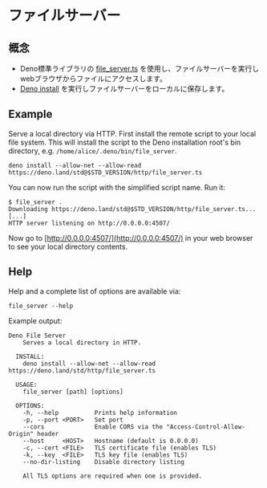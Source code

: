 <!-- # File server -->
# ファイルサーバー

<!-- ## Concepts -->
## 概念

<!--
- Use the Deno standard library
  [file_server.ts](https://deno.land/std@$STD_VERSION/http/file_server.ts) to
  run your own file server and access your files from your web browser
- Run [Deno install](../tools/script_installer.md) to install the file server
  locally
-->
- Deno標準ライブラリの [file_server.ts](https://deno.land/std@$STD_VERSION/http/file_server.ts) を使用し、ファイルサーバーを実行しwebブラウザからファイルにアクセスします。
- [Deno install](../tools/script_installer.md) を実行しファイルサーバーをローカルに保存します。

## Example

Serve a local directory via HTTP. First install the remote script to your local
file system. This will install the script to the Deno installation root's bin
directory, e.g. `/home/alice/.deno/bin/file_server`.

```shell
deno install --allow-net --allow-read https://deno.land/std@$STD_VERSION/http/file_server.ts
```

You can now run the script with the simplified script name. Run it:

```shell
$ file_server .
Downloading https://deno.land/std@$STD_VERSION/http/file_server.ts...
[...]
HTTP server listening on http://0.0.0.0:4507/
```

Now go to [http://0.0.0.0:4507/](http://0.0.0.0:4507/) in your web browser to
see your local directory contents.

## Help

Help and a complete list of options are available via:

```shell
file_server --help
```

Example output:

```
Deno File Server
    Serves a local directory in HTTP.

  INSTALL:
    deno install --allow-net --allow-read https://deno.land/std/http/file_server.ts

  USAGE:
    file_server [path] [options]

  OPTIONS:
    -h, --help          Prints help information
    -p, --port <PORT>   Set port
    --cors              Enable CORS via the "Access-Control-Allow-Origin" header
    --host     <HOST>   Hostname (default is 0.0.0.0)
    -c, --cert <FILE>   TLS certificate file (enables TLS)
    -k, --key  <FILE>   TLS key file (enables TLS)
    --no-dir-listing    Disable directory listing

    All TLS options are required when one is provided.
```
